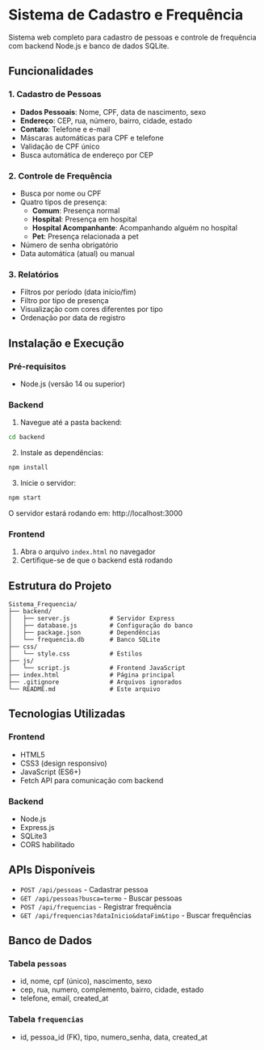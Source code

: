 # Sistema de Cadastro e Frequência

Sistema web completo para cadastro de pessoas e controle de frequência com backend Node.js e banco de dados SQLite.

## Funcionalidades

### 1. Cadastro de Pessoas
- **Dados Pessoais**: Nome, CPF, data de nascimento, sexo
- **Endereço**: CEP, rua, número, bairro, cidade, estado
- **Contato**: Telefone e e-mail
- Máscaras automáticas para CPF e telefone
- Validação de CPF único
- Busca automática de endereço por CEP

### 2. Controle de Frequência
- Busca por nome ou CPF
- Quatro tipos de presença:
  - **Comum**: Presença normal
  - **Hospital**: Presença em hospital
  - **Hospital Acompanhante**: Acompanhando alguém no hospital
  - **Pet**: Presença relacionada a pet
- Número de senha obrigatório
- Data automática (atual) ou manual

### 3. Relatórios
- Filtros por período (data início/fim)
- Filtro por tipo de presença
- Visualização com cores diferentes por tipo
- Ordenação por data de registro

## Instalação e Execução

### Pré-requisitos
- Node.js (versão 14 ou superior)

### Backend
1. Navegue até a pasta backend:
```bash
cd backend
```

2. Instale as dependências:
```bash
npm install
```

3. Inicie o servidor:
```bash
npm start
```

O servidor estará rodando em: http://localhost:3000

### Frontend
1. Abra o arquivo `index.html` no navegador
2. Certifique-se de que o backend está rodando

## Estrutura do Projeto

```
Sistema_Frequencia/
├── backend/
│   ├── server.js           # Servidor Express
│   ├── database.js         # Configuração do banco
│   ├── package.json        # Dependências
│   └── frequencia.db       # Banco SQLite
├── css/
│   └── style.css           # Estilos
├── js/
│   └── script.js           # Frontend JavaScript
├── index.html              # Página principal
├── .gitignore              # Arquivos ignorados
└── README.md               # Este arquivo
```

## Tecnologias Utilizadas

### Frontend
- HTML5
- CSS3 (design responsivo)
- JavaScript (ES6+)
- Fetch API para comunicação com backend

### Backend
- Node.js
- Express.js
- SQLite3
- CORS habilitado

## APIs Disponíveis

- `POST /api/pessoas` - Cadastrar pessoa
- `GET /api/pessoas?busca=termo` - Buscar pessoas
- `POST /api/frequencias` - Registrar frequência
- `GET /api/frequencias?dataInicio&dataFim&tipo` - Buscar frequências

## Banco de Dados

### Tabela `pessoas`
- id, nome, cpf (único), nascimento, sexo
- cep, rua, numero, complemento, bairro, cidade, estado
- telefone, email, created_at

### Tabela `frequencias`
- id, pessoa_id (FK), tipo, numero_senha, data, created_at